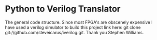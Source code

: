 # Python to Verilog Translator

The general code structure. Since most FPGA's are obscenely expensive I have used a verilog simulator to build this project link here: git clone git://github.com/steveicarus/iverilog.git. Thank you Stephen Williams.




